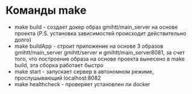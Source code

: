 # Команды make
* make build - создает докер образ gmihtt/main_server на основе проекта (P.S. установка зависимостей происходит действительно долго)
* make buildApp - строит приложение на основе 3 образов gmihtt/main_server gmihtt/server и gmihtt/main_server8081, за счет того, что построение образа на основе проекта вынесено в make build, эта сборка работает быстро
* make start - запускает сервер в автономном режиме, прослушывающий localhost:8082
* make healthcheck - проверяет установлен ли docker
